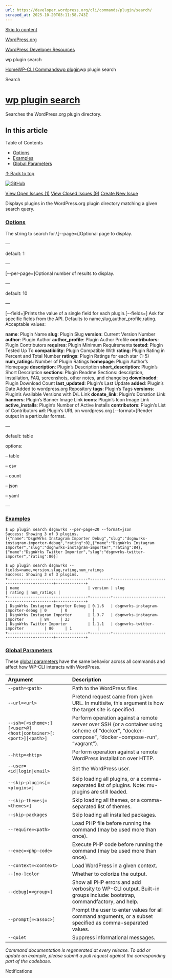 ```yaml
---
url: https://developer.wordpress.org/cli/commands/plugin/search/
scraped_at: 2025-10-20T03:11:58.743Z
---
```


[Skip to content](https://developer.wordpress.org/cli/commands/plugin/search/#wp--skip-link--target)

[WordPress.org](https://wordpress.org/)

[WordPress Developer Resources](https://developer.wordpress.org/)

wp plugin search


[Home](https://developer.wordpress.org/)[WP-CLI Commands](https://developer.wordpress.org/cli/commands/)[wp plugin](https://developer.wordpress.org/cli/commands/plugin/)wp plugin search

Search

# [wp plugin search](https://developer.wordpress.org/cli/commands/plugin/search/)

Searches the WordPress.org plugin directory.

## In this article

Table of Contents

- [Options](https://developer.wordpress.org/cli/commands/plugin/search/#options)
- [Examples](https://developer.wordpress.org/cli/commands/plugin/search/#examples)
- [Global Parameters](https://developer.wordpress.org/cli/commands/plugin/search/#global-parameters)

[↑ Back to top](https://developer.wordpress.org/cli/commands/plugin/search/#wp--skip-link--target)

[![GitHub](https://make.wordpress.org/cli/wp-content/plugins/wporg-cli/assets/images/github-mark.svg)](https://github.com/wp-cli/extension-command)

[View Open Issues (1)](https://github.com/login?return_to=%2Fissues%3Fq%3Dlabel%3Acommand%3Aplugin-search+sort%3Aupdated-desc+org%3Awp-cli+is%3Aopen) [View Closed Issues (9)](https://github.com/login?return_to=%2Fissues%3Fq%3Dlabel%3Acommand%3Aplugin-search+sort%3Aupdated-desc+org%3Awp-cli+is%3Aclosed) [Create New Issue](https://github.com/wp-cli/extension-command/issues/new)

Displays plugins in the WordPress.org plugin directory matching a given search query.

### [Options](https://developer.wordpress.org/cli/commands/plugin/search/\#options)

<search>The string to search for.\[--page=<page>\]Optional page to display.

—

default: 1

—

\[--per-page=<per-page>\]Optional number of results to display.

—

default: 10

—

\[--field=<field>\]Prints the value of a single field for each plugin.\[--fields=<fields>\]
Ask for specific fields from the API. Defaults to name,slug,author\_profile,rating. Acceptable values:

**name**: Plugin Name
**slug**: Plugin Slug
**version**: Current Version Number
**author**: Plugin Author
**author\_profile**: Plugin Author Profile
**contributors**: Plugin Contributors
**requires**: Plugin Minimum Requirements
**tested**: Plugin Tested Up To
**compatibility**: Plugin Compatible With
**rating**: Plugin Rating in Percent and Total Number
**ratings**: Plugin Ratings for each star (1-5)
**num\_ratings**: Number of Plugin Ratings
**homepage**: Plugin Author’s Homepage
**description**: Plugin’s Description
**short\_description**: Plugin’s Short Description
**sections**: Plugin Readme Sections: description, installation, FAQ, screenshots, other notes, and changelog
**downloaded**: Plugin Download Count
**last\_updated**: Plugin’s Last Update
**added**: Plugin’s Date Added to wordpress.org Repository
**tags**: Plugin’s Tags
**versions**: Plugin’s Available Versions with D/L Link
**donate\_link**: Plugin’s Donation Link
**banners**: Plugin’s Banner Image Link
**icons**: Plugin’s Icon Image Link
**active\_installs**: Plugin’s Number of Active Installs
**contributors**: Plugin’s List of Contributors
**url**: Plugin’s URL on wordpress.org
\[--format=<format>\]Render output in a particular format.

—

default: table

options:

– table

– csv

– count

– json

– yaml

—

### [Examples](https://developer.wordpress.org/cli/commands/plugin/search/\#examples)

```
$ wp plugin search dsgnwrks --per-page=20 --format=json
Success: Showing 3 of 3 plugins.
[{"name":"DsgnWrks Instagram Importer Debug","slug":"dsgnwrks-instagram-importer-debug","rating":0},{"name":"DsgnWrks Instagram Importer","slug":"dsgnwrks-instagram-importer","rating":84},{"name":"DsgnWrks Twitter Importer","slug":"dsgnwrks-twitter-importer","rating":80}]

$ wp plugin search dsgnwrks --fields=name,version,slug,rating,num_ratings
Success: Showing 3 of 3 plugins.
+-----------------------------------+---------+-----------------------------------+--------+-------------+
| name                              | version | slug                              | rating | num_ratings |
+-----------------------------------+---------+-----------------------------------+--------+-------------+
| DsgnWrks Instagram Importer Debug | 0.1.6   | dsgnwrks-instagram-importer-debug | 0      | 0           |
| DsgnWrks Instagram Importer       | 1.3.7   | dsgnwrks-instagram-importer       | 84     | 23          |
| DsgnWrks Twitter Importer         | 1.1.1   | dsgnwrks-twitter-importer         | 80     | 1           |
+-----------------------------------+---------+-----------------------------------+--------+-------------+

```

### [Global Parameters](https://developer.wordpress.org/cli/commands/plugin/search/\#global-parameters)

These [global parameters](https://make.wordpress.org/cli/handbook/config/) have the same behavior across all commands and affect how WP-CLI interacts with WordPress.

| **Argument** | **Description** |
| :-- | :-- |
| `--path=<path>` | Path to the WordPress files. |
| `--url=<url>` | Pretend request came from given URL. In multisite, this argument is how the target site is specified. |
| `--ssh=[<scheme>:][<user>@]<host\|container>[:<port>][<path>]` | Perform operation against a remote server over SSH (or a container using scheme of “docker”, “docker-compose”, “docker-compose-run”, “vagrant”). |
| `--http=<http>` | Perform operation against a remote WordPress installation over HTTP. |
| `--user=<id\|login\|email>` | Set the WordPress user. |
| `--skip-plugins[=<plugins>]` | Skip loading all plugins, or a comma-separated list of plugins. Note: mu-plugins are still loaded. |
| `--skip-themes[=<themes>]` | Skip loading all themes, or a comma-separated list of themes. |
| `--skip-packages` | Skip loading all installed packages. |
| `--require=<path>` | Load PHP file before running the command (may be used more than once). |
| `--exec=<php-code>` | Execute PHP code before running the command (may be used more than once). |
| `--context=<context>` | Load WordPress in a given context. |
| `--[no-]color` | Whether to colorize the output. |
| `--debug[=<group>]` | Show all PHP errors and add verbosity to WP-CLI output. Built-in groups include: bootstrap, commandfactory, and help. |
| `--prompt[=<assoc>]` | Prompt the user to enter values for all command arguments, or a subset specified as comma-separated values. |
| `--quiet` | Suppress informational messages. |

_Command documentation is regenerated at every release. To add or update an example, please submit a pull request against the corresponding part of the codebase._

Notifications